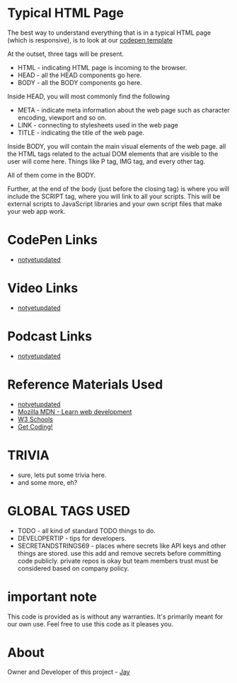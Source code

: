 # Typical HTML Page

The best way to understand everything that is in a typical HTML page (which is responsive), is to look at our [codepen template](https://codepen.io/jay-pancodu/pen/wvKrepW)

At the outset, three tags will be present.

* HTML - indicating HTML page is incoming to the browser.
* HEAD - all the HEAD components go here. 
* BODY - all the BODY components go here.

Inside HEAD, you will most commonly find the following

* META - indicate meta information about the web page such as character encoding, viewport and so on.
* LINK - connecting to stylesheets used in the web page
* TITLE - indicating the title of the web page. 

Inside BODY, you will contain the main visual elements of the web page. all the HTML tags related to the actual DOM elements that are visible to the user will come here. Things like P tag, IMG tag, and every other tag. 

All of them come in the BODY. 

Further, at the end of the body (just before the closing tag) is where you will include the SCRIPT tag, where you will link to all your scripts. This will be external scripts to JavaScript libraries and your own script files that make your web app work.

# CodePen Links

* [notyetupdated](Link)

# Video Links

* [notyetupdated](Link)

# Podcast Links

* [notyetupdated](Link)

# Reference Materials Used 

* [notyetupdated](Link)
* [Mozilla MDN - Learn web development](https://developer.mozilla.org/en-US/docs/Learn)
* [W3 Schools](https://www.w3schools.com)
* [Get Coding!](https://getcodingkids.com/missions/)

# TRIVIA 

* sure, lets put some trivia here.
* and some more, eh?

# GLOBAL TAGS USED

* TODO - all kind of standard TODO things to do. 
* DEVELOPERTIP - tips for developers.
* SECRETANDSTRINGS69 - places where secrets like API keys and other things are stored. use this add and remove secrets before committing code publicly. private repos is okay but team members trust must be considered based on company policy. 

# important note 

This code is provided as is without any warranties. It's primarily meant for our own use. Feel free to use this code as it pleases you.

# About

Owner and Developer of this project - [Jay](http://thechalakas.com)